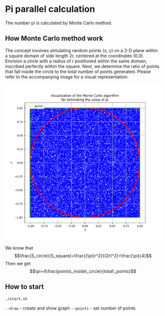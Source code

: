 # Pi parallel calculation

The number pi is calculated by Monte Carlo method.
## How Monte Carlo method work
The concept involves simulating random points (x, y) on a 2-D plane within a square domain of side length 2r, centered at the coordinates (0,0). Envision a circle with a radius of r positioned within the same domain, inscribed perfectly within the square. Next, we determine the ratio of points that fall inside the circle to the total number of points generated. Please refer to the accompanying image for a visual representation:

![alt text](https://github.com/DimaKrasav4eg/pi-par-calculation/blob/master/images/graph.png)

We know that $$\frac{S_circle}{S_square}=\frac{{\pi}r^2}{(2r)^2}=\frac{\pi}{4}$$
Then we get $$\pi=4\frac{points\_inside\_circle}{total\_points}$$

## How to start
```sh
./start.sh
```
`--draw` - create and show graph
`--points` - set number of points